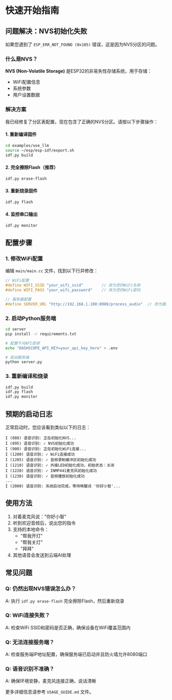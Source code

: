 # 快速开始指南

## 问题解决：NVS初始化失败

如果您遇到了 `ESP_ERR_NOT_FOUND (0x105)` 错误，这是因为NVS分区的问题。

### 什么是NVS？

**NVS (Non-Volatile Storage)** 是ESP32的非易失性存储系统，用于存储：
- WiFi配置信息
- 系统参数
- 用户设置数据

### 解决方案

我已经修复了分区表配置，现在包含了正确的NVS分区。请按以下步骤操作：

#### 1. 重新编译固件
```bash
cd examples/use_llm
source ~/esp/esp-idf/export.sh
idf.py build
```

#### 2. 完全擦除Flash（推荐）
```bash
idf.py erase-flash
```

#### 3. 重新烧录固件
```bash
idf.py flash
```

#### 4. 监控串口输出
```bash
idf.py monitor
```

## 配置步骤

### 1. 修改WiFi配置

编辑 `main/main.cc` 文件，找到以下行并修改：

```cpp
// WiFi配置
#define WIFI_SSID "your_wifi_ssid"        // 改为您的WiFi名称
#define WIFI_PASS "your_wifi_password"    // 改为您的WiFi密码

// 服务器配置
#define SERVER_URL "http://192.168.1.100:8080/process_audio"  // 改为服务端IP
```

### 2. 启动Python服务端

```bash
cd server
pip install -r requirements.txt

# 配置千问API密钥
echo "DASHSCOPE_API_KEY=your_api_key_here" > .env

# 启动服务端
python server.py
```

### 3. 重新编译和烧录

```bash
idf.py build
idf.py flash
idf.py monitor
```

## 预期的启动日志

正常启动时，您应该看到类似以下的日志：

```
I (888) 语音识别: 正在初始化NVS...
I (895) 语音识别: ✓ NVS初始化成功
I (900) 语音识别: 正在初始化WiFi连接...
I (1200) 语音识别: ✓ WiFi连接成功
I (1205) 语音识别: ✓ 音频录制缓冲区初始化成功
I (1210) 语音识别: ✓ 外接LED初始化成功，初始状态：关闭
I (1220) 语音识别: ✓ INMP441麦克风初始化成功
I (1230) 语音识别: ✓ 音频播放初始化成功
...
I (2000) 语音识别: 系统启动完成，等待唤醒词 '你好小智'...
```

## 使用方法

1. 对着麦克风说："你好小智"
2. 听到欢迎音频后，说出您的指令
3. 支持的本地命令：
   - "帮我开灯"
   - "帮我关灯" 
   - "拜拜"
4. 其他语音会发送到云端AI处理

## 常见问题

### Q: 仍然出现NVS错误怎么办？
A: 执行 `idf.py erase-flash` 完全擦除Flash，然后重新烧录

### Q: WiFi连接失败？
A: 检查WiFi SSID和密码是否正确，确保设备在WiFi覆盖范围内

### Q: 无法连接服务端？
A: 检查服务端IP地址配置，确保服务端已启动并且防火墙允许8080端口

### Q: 语音识别不准确？
A: 确保环境安静，麦克风连接正确，说话清晰

更多详细信息请参考 `USAGE_GUIDE.md` 文件。

